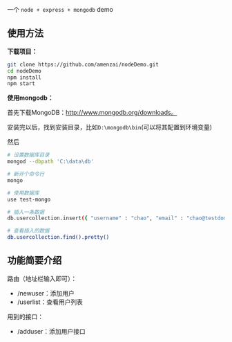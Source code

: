 一个 `node + express + mongodb` demo

## 使用方法

**下载项目：**

```bash
git clone https://github.com/amenzai/nodeDemo.git
cd nodeDemo
npm install
npm start
```

**使用mongodb：**

首先下载MongoDB：http://www.mongodb.org/downloads。

安装完以后，找到安装目录，比如`D:\mongodb\bin`(可以将其配置到环境变量)

然后
```bash
# 设置数据库目录
mongod --dbpath 'C:\data\db'

# 新开个命令行
mongo

# 使用数据库
use test-mongo

# 插入一条数据
db.usercollection.insert({ "username" : "chao", "email" : "chao@testdomain.com" })

# 查看插入的数据
db.usercollection.find().pretty()
```

## 功能简要介绍

路由（地址栏输入即可）：

- /newuser：添加用户
- /userlist：查看用户列表

用到的接口：

- /adduser：添加用户接口